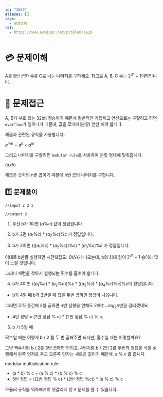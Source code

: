 ```yaml
---
id: "1629"
aliases: []
tags:
  - 분할정복
ref:
  - https://www.acmicpc.net/problem/1629
---
```


# 💳 문제이해

A를 B번 곱한 수를 C로 나눈 나머지를 구하세요.
참고로 A, B, C  수는 $2^31 - 1$이하입니다.

# 🚥 문제접근

A, B가 부호 있는 32bit 정승이기 때문에 일반적인 거듭제고 연산으로는
구할려고 하면 `overflow`가 일어나기 때문에, 값을 쪼개서(분할) 연산 해야 합니다.

제곱과 관련된 규칙을 사용합니다.

$a^{nm} = a^n \times a^m$ 

그리고 나머지를 구할려면 `modular rule`를 사용하여 분할 형태에 맞춰줍니다.

$(a x b) % c = (a % c) * (b % c) % c$

제곱은 숫자의 n번 곱이기 때문에 n번 곱의 나머지를 구합니다.

## 1️⃣  문제풀이

```
//input 2 2 3

//output 2
```

1. 우선 b가 1이면 $(a \% c)$ 값이 정답입니다.

2. b가 2면 $(a_1 \% c) * (a_2 \% c)  \% c$ 가 정답입니다.

3. b가 3이면 $(((a_1 \% c) * (a_2 \% c)) \% c)  * (a_3 \% c) \% c$ 가 정답입니다.

이대로 b만큼 실행하면 시간복잡도: $O(N)$가 나오는데, b의 최대 값이 $2^31 - 1$
승이라 많이 느릴 것입니다.

그러니 패턴을 찾아서 실행되는 횟수를 줄여야 합니다.

4. b가 4이면 $((a_1 \% c) * (a_2 \% c)) \% c * ((a_3 \% c) * (a_4 \% c) \% c) \% c$이 정답입니다.

- b가 4일 때 b가 2번일 때 값을 두번 곱하면 정답이 나옵니다.

그러면 로직 중간에 2를 곱하면 n번 실행을 안해도 2배수...$log{_2}n$만큼 걸리겠네요.

- 4번 정답 = (2번 정답 % c) * (2번 정답 % c) % c;

5. b 가 5일 때

짝수일 때는 이렇게 b / 2 를 두 번 곱해주면 되지만, 홀수일 때는 어떻할까요?

그냥 짝수처럼 b / 2를 3번 곱하면 안되고, 4번처럼 b / 2인 2를 두번의 정답을 식을
실행해서 왼쪽 인자로 주고 오른쪽 인자는 새로운 값이기 때문에, a % c 를 줍니다.

modular multiplication rule:
- (a * b) % c = (a % c) * (b % c) % c 
- 5번 정답 = ((2번 정답 % c) * (2번 정답 %c)) * (a % c) % c

모듈러 규칙을 익숙해져야 헷갈리지 않고 문제를 풀 수 있습니다.
